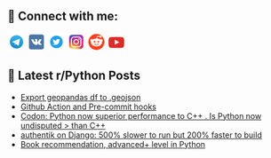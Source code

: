 ## 🔎 Connect with me:
[<img src="https://github.com/bullbesh/bullbesh/blob/main/images/Telegram.png" width="32" height="32" />](https://t.me/bullbesh)
[<img src="https://github.com/bullbesh/bullbesh/blob/main/images/VK.png" width="32" height="32" />](https://vk.com/bullbesh)
[<img src="https://github.com/bullbesh/bullbesh/blob/main/images/Twitter.png" width="32" height="32" />](https://twitter.com/bullbesh1)
[<img src="https://github.com/bullbesh/bullbesh/blob/main/images/Instagram.png" width="32" height="32" />](https://www.instagram.com/bullbesh)
[<img src="https://github.com/bullbesh/bullbesh/blob/main/images/Reddit.png" width="32" height="32" />](https://www.reddit.com/user/bullbesh)
[<img src="https://github.com/bullbesh/bullbesh/blob/main/images/YouTube.png" width="32" height="32" />](https://www.youtube.com/channel/UCtfjRs6uzgq5mfm8S06WTcg)

## 📕 Latest r/Python Posts
<!-- BLOG-POST-LIST:START -->
- [Export geopandas df to .geojson](https://www.reddit.com/r/Python/comments/11t8ebh/export_geopandas_df_to_geojson/)
- [Github Action and Pre-commit hooks](https://www.reddit.com/r/Python/comments/11t597e/github_action_and_precommit_hooks/)
- [Codon: Python now superior performance to C++ . Is Python now undisputed &gt; than C++](https://www.reddit.com/r/Python/comments/11t4p8p/codon_python_now_superior_performance_to_c_is/)
- [authentik on Django: 500% slower to run but 200% faster to build](https://www.reddit.com/r/Python/comments/11t2u1d/authentik_on_django_500_slower_to_run_but_200/)
- [Book recommendation, advanced+ level in Python](https://www.reddit.com/r/Python/comments/11t29at/book_recommendation_advanced_level_in_python/)
<!-- BLOG-POST-LIST:END -->
